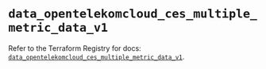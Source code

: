 # `data_opentelekomcloud_ces_multiple_metric_data_v1`

Refer to the Terraform Registry for docs: [`data_opentelekomcloud_ces_multiple_metric_data_v1`](https://registry.terraform.io/providers/opentelekomcloud/opentelekomcloud/1.36.48/docs/data-sources/ces_multiple_metric_data_v1).
